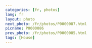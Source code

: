 ```yaml
---
categories: [fr, photos]
lang: fr
layout: photo
next_photo: /fr/photos/P0000087.html
picname: P0000086
prev_photo: /fr/photos/P0000085.html
tags: [House]
---
```

